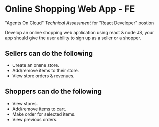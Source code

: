 # Online Shopping Web App - FE

"Agents On Cloud" *Technical Assessment* for "React Developer" postion

Develop an online shopping web application using react & node JS, your app should give the user ability to sign up as a seller or a shopper.

## Sellers can do the following

- Create an online store.
- Add/remove items to their store.
- View store orders & revenues.

## Shoppers can do the following

- View stores.
- Add/remove items to cart.
- Make order for selected items.
- View previous orders.
